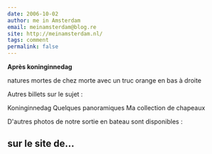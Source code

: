 ```yaml
---
date: 2006-10-02
author: me in Amsterdam
email: meinamsterdam@blog.re
site: http://meinamsterdam.nl/
tags: comment
permalink: false
---
```


<!-- TB -->
<p><strong>Après koninginnedag</strong></p>
<p>natures mortes de chez morte avec un truc orange en bas à droite


Autres billets sur le sujet :

Koninginnedag
Quelques panoramiques
Ma collection de chapeaux


D'autres photos de notre sortie en bateau sont disponibles :

sur le site de...</p>
---
